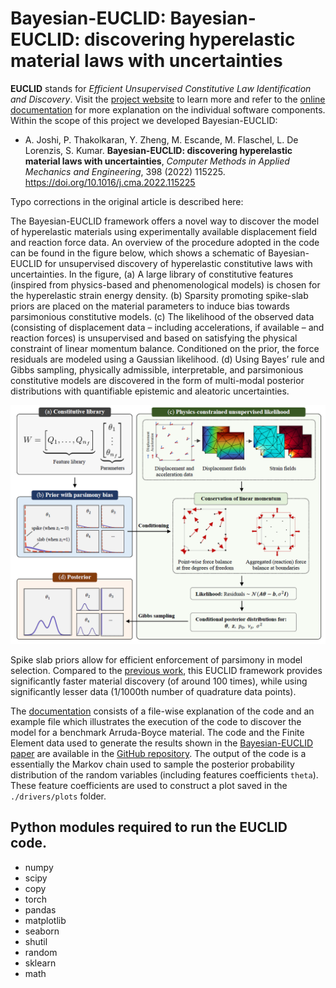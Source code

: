 # Bayesian-EUCLID: Bayesian-EUCLID: discovering hyperelastic material laws with uncertainties

**EUCLID** stands for *Efficient Unsupervised Constitutive Law Identification and Discovery*. Visit the [project website](https://euclid-code.github.io/) to learn more and refer to the [online documentation](https://euclid-code.github.io/EUCLID-hyperelasticity-bayesian/mkdocs/site/) for more explanation on the individual software components. Within the scope of this project we developed Bayesian-EUCLID:

- A. Joshi, P. Thakolkaran, Y. Zheng, M. Escande, M. Flaschel, L. De Lorenzis, S. Kumar. **Bayesian-EUCLID: discovering hyperelastic material laws with uncertainties**, *Computer Methods in Applied Mechanics and Engineering*, 398 (2022) 115225. https://doi.org/10.1016/j.cma.2022.115225

Typo corrections in the original article is described here: 

The Bayesian-EUCLID framework offers a novel way to discover the model of hyperelastic materials
using experimentally available displacement field and reaction force data. An overview of the
procedure adopted in the code can be found in the figure below, which shows a schematic of Bayesian-EUCLID for unsupervised discovery of hyperelastic constitutive laws with uncertainties.
In the figure, (a) A large library of constitutive features (inspired from physics-based and phenomenological models) is chosen for the hyperelastic strain energy density. (b) Sparsity promoting
spike-slab priors are placed on the material parameters to induce bias towards parsimonious constitutive models. (c) The likelihood of the
observed data (consisting of displacement data – including accelerations, if available – and reaction forces) is unsupervised and based on satisfying
the physical constraint of linear momentum balance. Conditioned on the prior, the force residuals are modeled using a Gaussian likelihood. (d)
Using Bayes’ rule and Gibbs sampling, physically admissible, interpretable, and parsimonious constitutive models are discovered in the form of
multi-modal posterior distributions with quantifiable epistemic and aleatoric uncertainties.

![BayesianEUCLID](BayesianEUCLID.PNG "Overview of the Bayesian-EUCLID framework")

Spike slab priors allow for efficient enforcement of parsimony in model selection. Compared to the [previous work](https://www.sciencedirect.com/science/article/pii/S0045782521001894), this EUCLID framework provides significantly faster material discovery (of around 100 times), while using significantly lesser data (1/1000th number of quadrature data points).

The [documentation](https://euclid-code.github.io/EUCLID-hyperelasticity-bayesian/mkdocs/site/) consists of a file-wise explanation of the code and an example file which illustrates the execution of the code to discover the model for a benchmark Arruda-Boyce material. The code and the Finite Element data used to generate the results shown in the [Bayesian-EUCLID paper](https://doi.org/10.1016/j.cma.2022.115225) are available in the [GitHub repository](https://github.com/EUCLID-code/EUCLID-hyperelasticity-bayesian). The output of the code is a essentially the Markov chain used to sample the posterior probability distribution of the random variables (including features coefficients `theta`). These feature coefficients are used to construct a plot saved in the `./drivers/plots` folder.

## Python modules required to run the EUCLID code.

- numpy
- scipy
- copy
- torch
- pandas
- matplotlib
- seaborn
- shutil
- random
- sklearn
- math
